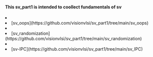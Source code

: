 #### This sv_part1 is intended to coollect fundamentals of sv



<li> <li/> [sv_oops](https://github.com/visionvlsi/sv_part1/tree/main/sv_oops)
<br/>
<li> <li/> [sv_randomization](https://github.com/visionvlsi/sv_part1/tree/main/sv_randomization)
<br/>
<li> <li/> [sv-IPC](https://github.com/visionvlsi/sv_part1/tree/main/sv_IPC)

